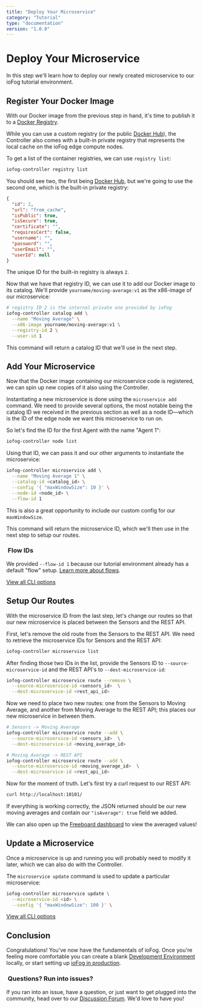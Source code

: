 ```yaml
---
title: "Deploy Your Microservice"
category: "Tutorial"
type: "documentation"
version: "1.0.0"
---
```


# Deploy Your Microservice
In this step we'll learn how to deploy our newly created microservice to our ioFog tutorial environment.

## Register Your Docker Image
With our Docker image from the previous step in hand, it's time to publish it to a [Docker Registry](https://docs.docker.com/registry/).

While you can use a custom registry (or the public [Docker Hub](https://hub.docker.com/)), the Controller also comes with a built-in private registry that represents the local cache on the ioFog edge compute nodes.

To get a list of the container registries, we can use `registry list`:

```sh
iofog-controller registry list
```

You should see two, the first being [Docker Hub](https://hub.docker.com/), but we're going to use the second one, which is the built-in private registry:

```json
{
  "id": 2,
  "url": "from_cache",
  "isPublic": true,
  "isSecure": true,
  "certificate": "",
  "requiresCert": false,
  "username": "",
  "password": "",
  "userEmail": "",
  "userId": null
}
```

The unique ID for the built-in registry is always `2`.

Now that we have that registry ID, we can use it to add our Docker image to its catalog. We'll provide `yourname/moving-average:v1` as the x86-image of our microservice:

```sh
# registry ID 2 is the internal private one provided by ioFog
iofog-controller catalog add \
  --name "Moving Average" \
  --x86-image yourname/moving-average:v1 \
  --registry-id 2 \
  --user-id 1
```

This command will return a catalog ID that we'll use in the next step.

## Add Your Microservice
Now that the Docker image containing our microservice code is registered, we can spin up new copies of it also using the Controller.

Instantiating a new microservice is done using the `microservice add` command. We need to provide several options, the most notable being the catalog ID we received in the previous section as well as a node ID—which is the ID of the edge node we want this microservice to run on.

So let's find the ID for the first Agent with the name "Agent 1":

```sh
iofog-controller node list
```

Using that ID, we can pass it and our other arguments to instantiate the microservice:

```sh
iofog-controller microservice add \
  --name "Moving Average 1" \
  --catalog-id <catalog_id> \
  --config '{ "maxWindowSize": 10 }' \
  --node-id <node_id> \
  --flow-id 1
```

This is also a great opportunity to include our custom config for our `maxWindowSize`.

This command will return the microservice ID, which we'll then use in the next step to setup our routes.

<aside class="notifications note">
  <h3><img src="/images/icos/ico-note.svg" alt=""> Flow IDs</h3>
  <p>We provided <code class="language-text">--flow-id 1</code> because our tutorial environment already has a default "flow" setup. <a href="controllers-cli-usage#flow">Learn more about flows</a>.</p>
</aside>

[View all CLI options](controllers-cli-usage#microservice)

## Setup Our Routes
With the microservice ID from the last step, let's change our routes so that our new microservice is placed between the Sensors and the REST API.

First, let's remove the old route from the Sensors to the REST API. We need to retrieve the microservice IDs for Sensors and the REST API:

```sh
iofog-controller microservice list
```

After finding those two IDs in the list, provide the Sensors ID to `--source-microservice-id` and the REST API's to `--dest-microservice-id`:

```sh
iofog-controller microservice route --remove \
  --source-microservice-id <sensors_id>  \
  --dest-microservice-id <rest_api_id>
```

Now we need to place two new routes: one from the Sensors to Moving Average, and another from Moving Average to the REST API; this places our new microservice in between them.

```sh
# Sensors -> Moving Average
iofog-controller microservice route --add \
  --source-microservice-id <sensors_id>  \
  --dest-microservice-id <moving_average_id>

# Moving Average -> REST API
iofog-controller microservice route --add \
  --source-microservice-id <moving_average_id>  \
  --dest-microservice-id <rest_api_id>
```

Now for the moment of truth. Let's first try a curl request to our REST API:

```sh
curl http://localhost:10101/
```

If everything is working correctly, the JSON returned should be our new moving averages and contain our `"isAverage": true` field we added.

We can also open up the [Freeboard dashboard](http://localhost:10102/?load=dashboard.json) to view the averaged values!

## Update a Microservice
Once a microservice is up and running you will probably need to modify it later, which we can also do with the Controller.

The `microservice update` command is used to update a particular microservice:

```sh
iofog-controller microservice update \
  --microservice-id <id> \
  --config '{ "maxWindowSize": 100 }' \
```

[View all CLI options](controllers-cli-usage#microservice)

## Conclusion
Congratulations! You've now have the fundamentals of ioFog. Once you're feeling more comfortable you can create a blank [Development Environment](quick-start) locally, or start setting up [ioFog in production](setup-your-controllers).

<aside class="notifications note">
  <h3><img src="/images/icos/ico-note.svg" alt=""> Questions? Run into issues?</h3>
  <p>If you ran into an issue, have a question, or just want to get plugged into the community, head over to our <a href="https://discuss.iofog.org/">Discussion Forum</a>. We'd love to have you!</p>
</aside>
